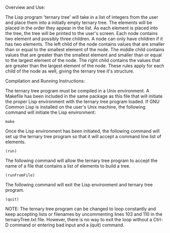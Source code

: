 Overview and Use:

The Lisp program 'ternary tree' will take in a list of integers from the user 
and place them into a initially empty ternary tree. The elements will be placed
in the order they appear in the list. As each element is placed into the tree,
the tree will be printed to the user's screen. Each node contains two element 
and possibly three children. A node can only have children if it has two 
elements. The left child of the node contains values that are smaller than or 
equal to the smallest element of the node. The middle child contains values that
are greater than the smallest element and smaller than or equal to the largest 
element of the node. The right child contains the values that are greater than
the largest element of the node. These rules apply for each child of the node
as well, giving the ternary tree it's structure. 

Compilation and Running Instructions:

The ternary tree program must be compiled in a Unix environment. A Makefile has
been included in the same package as this file that will initiate the proper 
Lisp environment with the ternary tree program loaded. If GNU Common Lisp is 
installed on the user's Unix machine, the following command will initiate the 
Lisp environment:

	make

Once the Lisp environment has been initiated, the following command will set up
the ternary tree program so that it will accept a command line list of elements.

	(run)

The following command will allow the ternary tree program to accept the name of
a file that contains a list of elements to build a tree.

	(runFromFile)

The following command will exit the Lisp environment and ternary tree program.
	
	(quit)

NOTE: The ternary tree program can be changed to loop constantly and keep 
accepting lists or filenames by uncommenting lines 103 and 110 in the 
ternaryTree.txt file. However, there is no way to exit the loop without a 
Ctrl-D command or entering bad input and a (quit) command.
